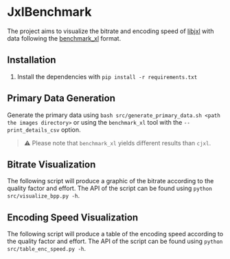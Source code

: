# JxlBenchmark

The project aims to visualize the bitrate and encoding speed of [libjxl](https://github.com/libjxl/libjxl) with data following the [benchmark_xl](https://github.com/libjxl/libjxl/blob/main/doc/benchmarking.md) format.

## Installation

1. Install the dependencies with `pip install -r requirements.txt`

## Primary Data Generation

Generate the primary data using `bash src/generate_primary_data.sh <path the images directory>` or using the `benchmark_xl` tool with the `--print_details_csv` option.

> :warning: Please note that `benchmark_xl` yields different results than `cjxl`.

## Bitrate Visualization

The following script will produce a graphic of the bitrate according to the quality factor and effort. The API of the script can be found using `python src/visualize_bpp.py -h`.

## Encoding Speed Visualization

The following script will produce a table of the encoding speed according to the quality factor and effort. The API of the script can be found using `python src/table_enc_speed.py -h`.
